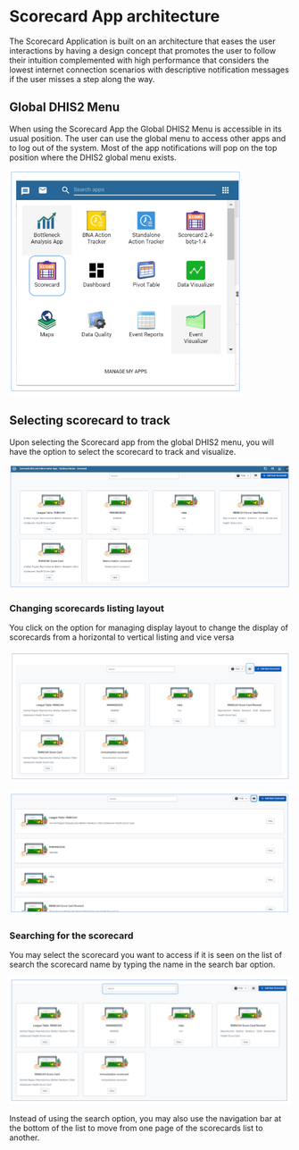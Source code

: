 # Scorecard App architecture

The Scorecard Application is built on an architecture that eases the user interactions by having a design concept that promotes the user to follow their intuition complemented with high performance that considers the lowest internet connection scenarios with descriptive notification messages if the user misses a step along the way.

## Global DHIS2 Menu

When using the Scorecard App the Global DHIS2 Menu is accessible in its usual position. The user can use the global menu to access other apps and to log out of the system. Most of the app notifications will pop on the top position where the DHIS2 global menu exists.

![Accessing Scorecard App through the DHIS2 Global Menu.](resources/images/Figure17.png)

## Selecting scorecard to track

Upon selecting the Scorecard app from the global DHIS2 menu, you will have the option to select the scorecard to track and visualize.

![ A list of scorecards for users to select.](resources/images/Figure18.png)

### Changing scorecards listing layout

You click on the option for managing display layout to change the display of scorecards from a horizontal to vertical listing and vice versa

![Menu option for checking scorecard listing options.](resources/images/Figure19.png)

![Alternative layout for scorecard listing.](resources/images/Figure20.png)

### Searching for the scorecard

You may select the scorecard you want to access if it is seen on the list of search the scorecard name by typing the name in the search bar option.

![ Option for searching for the scorecard.](resources/images/Figure21.png)

Instead of using the search option, you may also use the navigation bar at the bottom of the list to move from one page of the scorecards list to another.
